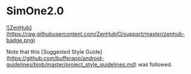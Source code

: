 # SimOne2.0

[![ZenHub] (https://raw.githubusercontent.com/ZenHubIO/support/master/zenhub-badge.png)](https://www.zenhub.com/)

Note that this [Suggested Style Guide] (https://github.com/bufferapp/android-guidelines/blob/master/project_style_guidelines.md) was followed.
